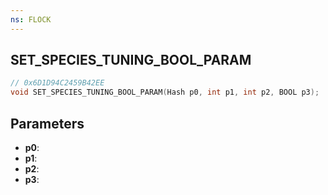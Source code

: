 ```yaml
---
ns: FLOCK
---
```

## SET_SPECIES_TUNING_BOOL_PARAM

```c
// 0x6D1D94C2459B42EE
void SET_SPECIES_TUNING_BOOL_PARAM(Hash p0, int p1, int p2, BOOL p3);
```

## Parameters
* **p0**:
* **p1**:
* **p2**:
* **p3**:
